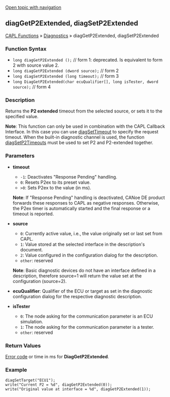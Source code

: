 [Open topic with navigation](../../../../../CANoeDEFamily.htm#Topics/CAPLFunctions/Diagnostics/Functions/CAPLfunctionDiagGetP2ExtendedDiagSetP2Extended.md)

## diagGetP2Extended, diagSetP2Extended

[CAPL Functions](../../CAPLfunctions.md) » [Diagnostics](../CAPLfunctionsDiagnosticsOverview.md) » diagGetP2Extended, diagSetP2Extended

### Function Syntax

- `long diagGetP2Extended ();` // form 1: deprecated. Is equivalent to form 2 with source value 2.
- `long diagGetP2Extended (dword source);` // form 2
- `long diagSetP2Extended (long timeout);` // form 3
- `long DiagGetP2Extended(char ecuQualifier[], long isTester, dword source);` // form 4

### Description

Returns the **P2 extended** timeout from the selected source, or sets it to the specified value.

**Note**: This function can only be used in combination with the CAPL Callback Interface. In this case you can use [diagSetTimeout](CAPLfunctionDiagSetTimeout.md) to specify the request timeout. When the built-in diagnostic channel is used, the function [diagSetP2Timeouts](CAPLfunctionDiagSetP2Timeouts.md) must be used to set P2 and P2-extended together.

### Parameters

- **timeout**
  - `-1`: Deactivates "Response Pending" handling.
  - `0`: Resets P2ex to its preset value.
  - `>0`: Sets P2ex to the value (in ms).

  **Note**: If "Response Pending" handling is deactivated, CANoe DE product forwards these responses to CAPL as negative responses. Otherwise, the P2ex timer is automatically started and the final response or a timeout is reported.

- **source**
  - `0`: Currently active value, i.e., the value originally set or last set from CAPL.
  - `1`: Value stored at the selected interface in the description's document.
  - `2`: Value configured in the configuration dialog for the description.
  - `other`: reserved

  **Note**: Basic diagnostic devices do not have an interface defined in a description, therefore source=1 will return the value set at the configuration (source=2).

- **ecuQualifier**: Qualifier of the ECU or target as set in the diagnostic configuration dialog for the respective diagnostic description.

- **isTester**
  - `0`: The node asking for the communication parameter is an ECU simulation.
  - `1`: The node asking for the communication parameter is a tester.
  - `other`: reserved

### Return Values

[Error code](../CAPLfunctionsDiagnosticsErrorCode.md) or time in ms for **DiagGetP2Extended**.

### Example

```plaintext
diagSetTarget("ECU1");
write("Current P2 = %d", diagGetP2Extended(0));
write("Original value at interface = %d", diagGetP2Extended(1));
```
